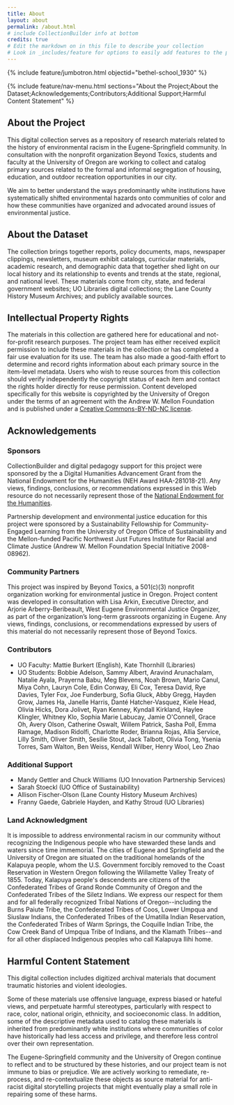 ```yaml
---
title: About
layout: about
permalink: /about.html
# include CollectionBuilder info at bottom
credits: true
# Edit the markdown on in this file to describe your collection
# Look in _includes/feature for options to easily add features to the page
---
```


{% include feature/jumbotron.html objectid="bethel-school_1930" %}

{% include feature/nav-menu.html sections="About the Project;About the Dataset;Acknowledgements;Contributors;Additional Support;Harmful Content Statement" %}

## About the Project
This digital collection serves as a repository of research materials related to the history of environmental racism in the Eugene-Springfield community. In consultation with the nonprofit organization Beyond Toxics, students and faculty at the University of Oregon are working to collect and catalog primary sources related to the formal and informal segregation of housing, education, and outdoor recreation opportunities in our city. 

We aim to better understand the ways predominantly white institutions have systematically shifted environmental hazards onto communities of color and how these communities have organized and advocated around issues of environmental justice.

## About the Dataset
The collection brings together reports, policy documents, maps, newspaper clippings, newsletters, museum exhibit catalogs, curricular materials, academic research, and demographic data that together shed light on our local history and its relationship to events and trends at the state, regional, and national level. These materials come from city, state, and federal government websites; UO Libraries digital collections; the Lane County History Museum Archives; and publicly available sources. 

## Intellectual Property Rights
The materials in this collection are gathered here for educational and not-for-profit research purposes. The project team has either received explicit permission to include these materials in the collection or has completed a fair use evaluation for its use. The team has also made a good-faith effort to determine and record rights information about each primary source in the item-level metadata. Users who wish to reuse sources from this collection should verify independently the copyright status of each item and contact the rights holder directly for reuse permission. Content developed specifically for this website is copyrighted by the University of Oregon under the terms of an agreement with the Andrew W. Mellon Foundation and is published under a [Creative Commons-BY-ND-NC license](https://creativecommons.org/licenses/by-nc-nd/4.0/).

## Acknowledgements

### Sponsors
CollectionBuilder and digital pedagogy support for this project were sponsored by the a Digital Humanities Advancement Grant from the National Endowment for the Humanities (NEH Award HAA-281018-21). Any views, findings, conclusions, or recommendations expressed in this Web resource do not necessarily represent those of the [National Endowment for the Humanities](https://www.neh.gov/).

Partnership development and environmental justice education for this project were sponsored by a Sustainability Fellowship for Community-Engaged Learning from the University of Oregon Office of Sustainability and the Mellon-funded Pacific Northwest Just Futures Institute for Racial and Climate Justice (Andrew W. Mellon Foundation Special Initiative 2008-08962).

### Community Partners
This project was inspired by Beyond Toxics, a 501(c)(3) nonprofit organization working for environmental justice in Oregon. Project content was developed in consultation with Lisa Arkin, Executive Director, and Arjorie Arberry-Beribeault, West Eugene Environmental Justice Organizer, as part of the organization’s long-term grassroots organizing in Eugene. Any views, findings, conclusions, or recommendations expressed by users of this material do not necessarily represent those of Beyond Toxics.

### Contributors
- UO Faculty: Mattie Burkert (English), Kate Thornhill (Libraries)
- UO Students: Bobbie Adelson, Sammy Albert, Aravind Arunachalam, Natalie Ayala, Prayerna Babu, Meg Blevens, Noah Brown, Mario Canul, Miya Cohn, Lauryn Cole, Edin Conway, Eli Cox, Teresa David, Rye Davies, Tyler Fox, Joe Funderburg, Sofia Gluck, Abby Gregg, Hayden Grow, James Ha, Janelle Harris, Dant&eacute; Hatcher-Vasquez, Kiele Head, Olivia Hicks, Dora Jolivet, Ryan Kenney, Kyndall Kirkland, Haylee Klingler, Whitney Klo, Sophia Marie Labucay,  Jamie O'Connell, Grace Oh, Avery Olson, Catherine Oswalt, Willem Patrick, Sasha Poll, Emma Ramage, Madison Ridolfi, Charlotte Roder, Brianna Rojas, Allia Service, Lilly Smith, Oliver Smith, Sesilie Stout, Jack Talbott, Olivia Tong, Ysenia Torres, Sam Walton, Ben Weiss, Kendall Wilber, Henry Wool, Leo Zhao

### Additional Support
- Mandy Gettler and Chuck Williams (UO Innovation Partnership Services)
- Sarah Stoeckl (UO Office of Sustainability)
- Allison Fischer-Olson (Lane County History Museum Archives)
- Franny Gaede, Gabriele Hayden, and Kathy Stroud (UO Libraries)

### Land Acknowledgment
It is impossible to address environmental racism in our community without recognizing the Indigenous people who have stewarded these lands and waters since time immemorial. The cities of Eugene and Springfield and the University of Oregon are situated on the traditional homelands of the Kalapuya people, whom the U.S. Government forcibly removed to the Coast Reservation in Western Oregon following the Willamette Valley Treaty of 1855. Today, Kalapuya people's descendents are citizens of the Confederated Tribes of Grand Ronde Community of Oregon and the Confederated Tribes of the Siletz Indians. We express our respect for them and for all federally recognized Tribal Nations of Oregon--including the Burns Paiute Tribe, the Confederated Tribes of Coos, Lower Umpqua and Siuslaw Indians, the Confederated Tribes of the Umatilla Indian Reservation, the Confederated Tribes of Warm Springs, the Coquille Indian Tribe, the Cow Creek Band of Umpqua Tribe of Indians, and the Klamath Tribes--and for all other displaced Indigenous peoples who call Kalapuya Ilihi home. 

## Harmful Content Statement
This digital collection includes digitized archival materials that document traumatic histories and violent ideologies.

Some of these materials use offensive language, express biased or hateful views, and perpetuate harmful stereotypes, particularly with respect to race, color, national origin, ethnicity, and socioeconomic class. In addition, some of the descriptive metadata used to catalog these materials is inherited from predominantly white institutions where communities of color have historically had less access and privilege, and therefore less control over their own representation.

The Eugene-Springfield community and the University of Oregon continue to reflect and to be structured by these histories, and our project team is not immune to bias or prejudice. We are actively working to remediate, re-process, and re-contextualize these objects as source material for anti-racist digital storytelling projects that might eventually play a small role in repairing some of these harms.

